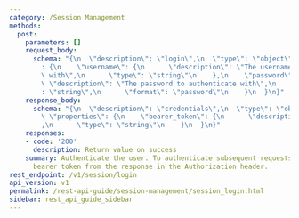```yaml
---
category: /Session Management
methods:
  post:
    parameters: []
    request_body:
      schema: "{\n  \"description\": \"login\",\n  \"type\": \"object\",\n  \"properties\"\
        : {\n    \"username\": {\n      \"description\": \"The username to authenticate\
        \ with\",\n      \"type\": \"string\"\n    },\n    \"password\": {\n     \
        \ \"description\": \"The password to authenticate with\",\n      \"type\"\
        : \"string\",\n      \"format\": \"password\"\n    }\n  }\n}"
    response_body:
      schema: "{\n  \"description\": \"credentials\",\n  \"type\": \"object\",\n \
        \ \"properties\": {\n    \"bearer_token\": {\n      \"description\": \"bearer_token\"\
        ,\n      \"type\": \"string\"\n    }\n  }\n}"
    responses:
    - code: '200'
      description: Return value on success
    summary: Authenticate the user. To authenticate subsequent requests, provide the
      bearer token from the response in the Authorization header.
rest_endpoint: /v1/session/login
api_version: v1
permalink: /rest-api-guide/session-management/session_login.html
sidebar: rest_api_guide_sidebar
---
```


